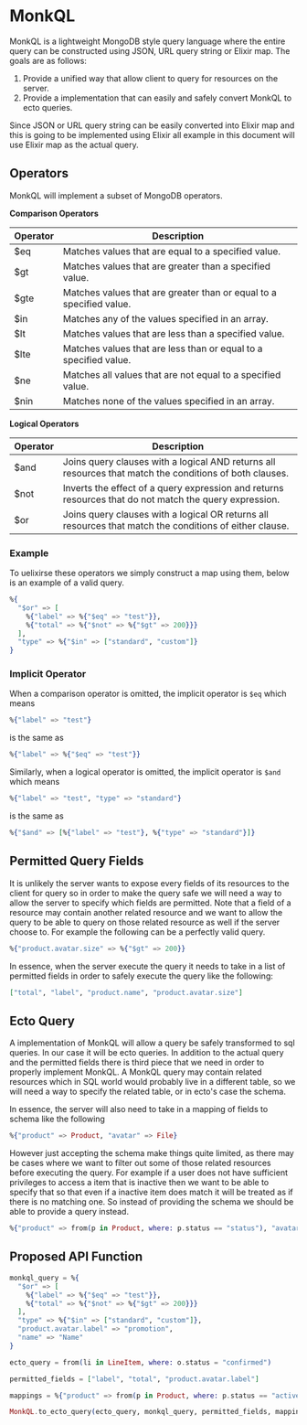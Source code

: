 # MonkQL

MonkQL is a lightweight MongoDB style query language where the entire query can be constructed using JSON, URL query string or Elixir map. The goals are as follows:

1. Provide a unified way that allow client to query for resources on the server.
2. Provide a implementation that can easily and safely convert MonkQL to ecto queries.

Since JSON or URL query string can be easily converted into Elixir map and this is going to be implemented using Elixir all example in this document will use Elixir map as the actual query.

## Operators

MonkQL will implement a subset of MongoDB operators.

**Comparison Operators**

| Operator | Description                                                         |
|----------|---------------------------------------------------------------------|
| $eq      | Matches values that are equal to a specified value.                 |
| $gt      | Matches values that are greater than a specified value.             |
| $gte     | Matches values that are greater than or equal to a specified value. |
| $in      | Matches any of the values specified in an array.                    |
| $lt      | Matches values that are less than a specified value.                |
| $lte     | Matches values that are less than or equal to a specified value.    |
| $ne      | Matches all values that are not equal to a specified value.         |
| $nin     | Matches none of the values specified in an array.                   |

**Logical Operators**

| Operator | Description                                                                                             |
|----------|---------------------------------------------------------------------------------------------------------|
| $and     | Joins query clauses with a logical AND returns all resources that match the conditions of both clauses. |
| $not     | Inverts the effect of a query expression and returns resources that do not match the query expression.  |
| $or      | Joins query clauses with a logical OR returns all resources that match the conditions of either clause. |

### Example

To uelixirse these operators we simply construct a map using them, below is an example of a valid query.

```elixir
%{
  "$or" => [
    %{"label" => %{"$eq" => "test"}},
    %{"total" => %{"$not" => %{"$gt" => 200}}}
  ],
  "type" => %{"$in" => ["standard", "custom"]}
}
```

### Implicit Operator

When a comparison operator is omitted, the implicit operator is `$eq` which means

```elixir
%{"label" => "test"}
```

is the same as

```elixir
%{"label" => %{"$eq" => "test"}}
```

Similarly, when a logical operator is omitted, the implicit operator is `$and` which means

```elixir
%{"label" => "test", "type" => "standard"}
```

is the same as

```elixir
%{"$and" => [%{"label" => "test"}, %{"type" => "standard"}]}
```

## Permitted Query Fields

It is unlikely the server wants to expose every fields of its resources to the client for query so in order to make the query safe we will need a way to allow the server to specify which fields are permitted. Note that a field of a resource may contain another related resource and we want to allow the query to be able to query on those related resource as well if the server choose to. For example the following can be a perfectly valid query.

```elixir
%{"product.avatar.size" => %{"$gt" => 200}}
```

In essence, when the server execute the query it needs to take in a list of permitted fields in order to safely execute the query like the following:

```elixir
["total", "label", "product.name", "product.avatar.size"]
```

## Ecto Query

A implementation of MonkQL will allow a query be safely transformed to sql queries. In our case it will be ecto queries. In addition to the actual query and the permitted fields there is third piece that we need in order to properly implement MonkQL. A MonkQL query may contain related resources which in SQL world would probably live in a different table, so we will need a way to specify the related table, or in ecto's case the schema.

In essence, the server will also need to take in a mapping of fields to schema like the following

```elixir
%{"product" => Product, "avatar" => File}
```

However just accepting the schema make things quite limited, as there may be cases where we want to filter out some of those related resources before executing the query. For example if a user does not have sufficient privileges to access a item that is inactive then we want to be able to specify that so that even if a inactive item does match it will be treated as if there is no matching one. So instead of providing the schema we should be able to provide a query instead.

```elixir
%{"product" => from(p in Product, where: p.status == "status"), "avatar" => File}
```

## Proposed API Function
```elixir
monkql_query = %{
  "$or" => [
    %{"label" => %{"$eq" => "test"}},
    %{"total" => %{"$not" => %{"$gt" => 200}}}
  ],
  "type" => %{"$in" => ["standard", "custom"]},
  "product.avatar.label" => "promotion",
  "name" => "Name"
}

ecto_query = from(li in LineItem, where: o.status = "confirmed")

permitted_fields = ["label", "total", "product.avatar.label"]

mappings = %{"product" => from(p in Product, where: p.status == "active"), "avatar" => File}

MonkQL.to_ecto_query(ecto_query, monkql_query, permitted_fields, mappings)
```